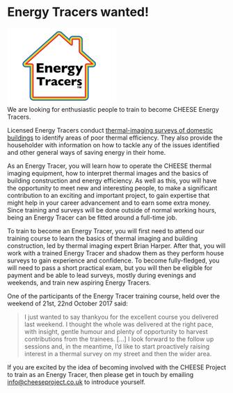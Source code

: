 
# Energy Tracers wanted!

<div class="pull-left"><img src="/static/images/ETlogo.png"></div>

<div class="lead">We are looking for enthusiastic people to train to become
CHEESE Energy Tracers.</div>

Licensed Energy Tracers conduct [thermal-imaging surveys of domestic
buildings](/home-surveys) to identify areas of poor thermal efficiency. They
also provide the householder with information on how to tackle any of the
issues identified and other general ways of saving energy in their home.

As an Energy Tracer, you will learn how to operate the CHEESE thermal
imaging equipment, how to interpret thermal images and the basics of building
construction and energy efficiency. As well as this, you will have the
opportunity to meet new and interesting people, to make a significant
contribution to an exciting and important project, to gain expertise that might
help in your career advancement and to earn some extra money.  Since training
and surveys will be done outside of normal working hours, being an Energy
Tracer can be fitted around a full-time job.

To train to become an Energy Tracer, you will first need to attend our training
course to learn the basics of thermal imaging and building construction, led by
thermal imaging expert Brian Harper. After that, you will work with a trained
Energy Tracer and shadow them as they perform house surveys to gain experience
and confidence. To become fully-fledged, you will need to pass a short
practical exam, but you will then be eligible for payment and be able to lead
surveys, mostly during evenings and weekends, and train new aspiring Energy
Tracers.

One of the participants of the Energy Tracer training course, held over the
weekend of 21st, 22nd October 2017 said: 

> I just wanted to say thankyou for the excellent course you delivered last
> weekend. I thought the whole was delivered at the right pace, with insight,
> gentle humour and plenty of opportunity to harvest contributions from the
> trainees. [...] I look forward to the follow up sessions and, in the
> meantime, I’d like to start proactively raising interest in a thermal survey
> on my street and then the wider area.

If you are excited by the idea of becoming involved with the CHEESE Project
to train as an Energy Tracer, then please get in touch by emailing
<a href="mailto:info@cheeseproject.co.uk">info@cheeseproject.co.uk</a> to
introduce yourself.
